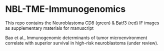 # NBL-TME-Immunogenomics

This repo contains the Neuroblastoma CD8 (green) & Batf3 (red) IF images as supplementary materials for manuscript

Bao et al., Immunogenomic determinants of tumor microenvironment correlate with superior survival in high-risk neuroblastoma (under review).

